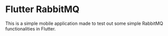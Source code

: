 # Flutter RabbitMQ

This is a simple mobile application made to test out some simple RabbitMQ 
functionalities in Flutter.
